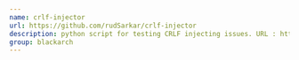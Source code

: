 ```yaml
---
name: crlf-injector
url: https://github.com/rudSarkar/crlf-injector
description: python script for testing CRLF injecting issues. URL : https://github.com/rudSarkar/crlf-injector Groups : blackarch blackarch-fuzzer blackarch-webapp
group: blackarch
---
```

